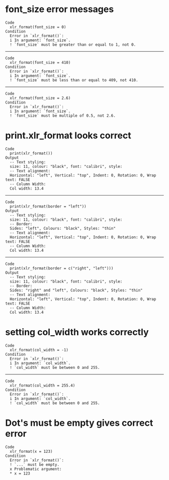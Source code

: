 # font_size error messages

    Code
      xlr_format(font_size = 0)
    Condition
      Error in `xlr_format()`:
      i In argument: `font_size`.
      ! `font_size` must be greater than or equal to 1, not 0.

---

    Code
      xlr_format(font_size = 410)
    Condition
      Error in `xlr_format()`:
      i In argument: `font_size`.
      ! `font_size` must be less than or equal to 409, not 410.

---

    Code
      xlr_format(font_size = 2.6)
    Condition
      Error in `xlr_format()`:
      i In argument: `font_size`.
      ! `font_size` must be multiple of 0.5, not 2.6.

# print.xlr_format looks correct

    Code
      print(xlr_format())
    Output
      -- Text styling:
      size: 11, colour: "black", font: "calibri", style:
      -- Text alignment:
      Horizontal: "left", Vertical: "top", Indent: 0, Rotation: 0, Wrap text: FALSE
      -- Column Width:
      Col width: 13.4

---

    Code
      print(xlr_format(border = "left"))
    Output
      -- Text styling:
      size: 11, colour: "black", font: "calibri", style:
      -- Border:
      Sides: "left", Colours: "black", Styles: "thin"
      -- Text alignment:
      Horizontal: "left", Vertical: "top", Indent: 0, Rotation: 0, Wrap text: FALSE
      -- Column Width:
      Col width: 13.4

---

    Code
      print(xlr_format(border = c("right", "left")))
    Output
      -- Text styling:
      size: 11, colour: "black", font: "calibri", style:
      -- Border:
      Sides: "right" and "left", Colours: "black", Styles: "thin"
      -- Text alignment:
      Horizontal: "left", Vertical: "top", Indent: 0, Rotation: 0, Wrap text: FALSE
      -- Column Width:
      Col width: 13.4

# setting col_width works correctly

    Code
      xlr_format(col_width = -1)
    Condition
      Error in `xlr_format()`:
      i In argument: `col_width`.
      ! `col_width` must be between 0 and 255.

---

    Code
      xlr_format(col_width = 255.4)
    Condition
      Error in `xlr_format()`:
      i In argument: `col_width`.
      ! `col_width` must be between 0 and 255.

# Dot's must be empty gives correct error

    Code
      xlr_format(x = 123)
    Condition
      Error in `xlr_format()`:
      ! `...` must be empty.
      x Problematic argument:
      * x = 123

